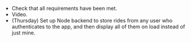 - Check that all requirements have been met.
- Video.
- (Thursday) Set up Node backend to store rides from any user who authenticates to the app, and then display all of them on load instead of just mine.
